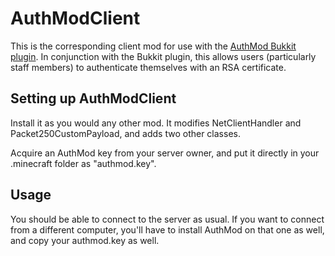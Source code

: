AuthModClient
=============

This is the corresponding client mod for use with the [AuthMod Bukkit plugin](https://github.com/conehead/AuthMod). In conjunction with the Bukkit plugin, this allows users (particularly staff members) to authenticate themselves with an RSA certificate.


Setting up AuthModClient
------------------------

Install it as you would any other mod. It modifies NetClientHandler and Packet250CustomPayload, and adds two other classes.

Acquire an AuthMod key from your server owner, and put it directly in your .minecraft folder as "authmod.key".

Usage
-----

You should be able to connect to the server as usual. If you want to connect from a different computer, you'll have to install AuthMod on that one as well, and copy your authmod.key as well.